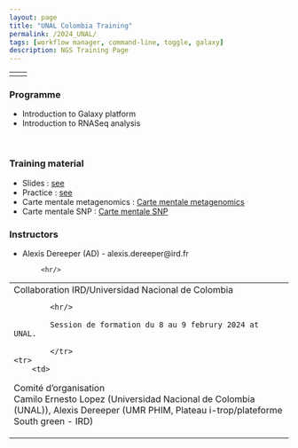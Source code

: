 ```yaml
---
layout: page
title: "UNAL Colombia Training"
permalink: /2024_UNAL/
tags: [workflow manager, command-line, toggle, galaxy]
description: NGS Training Page
---
```


<table class="table-contact">
	<tr>
		<td><a class="logo" href="http://www.inera.bf"><img class="img-logo" src="{{ site.url }}/images/logo/logo-Universidad-Nacional.png" alt="" /></a></td>
		<td><a class="logo" href="http://bioinfo.ird.fr"><img class="img-logo"   src="{{ site.url }}/images/logo/i-trop-longtransparent.png" alt="" /></a></td>
	</tr>
</table>

<table class="table-contact">
	<tr>
		<td>
Collaboration IRD/Universidad Nacional de Colombia
<br />
			
			<hr/>
			
			Session de formation du 8 au 9 februry 2024 at UNAL.
			
			</tr>
	<tr>
		<td>
Comité d’organisation
		<br />
Camilo Ernesto Lopez (Universidad Nacional de Colombia (UNAL)), Alexis Dereeper (UMR PHIM, Plateau i-trop/plateforme South green - IRD)
		</td></tr>
	



<div id="colonne1">
<h3>Programme</h3>
<ul>
<li>Introduction to Galaxy platform </li>
<li>Introduction to RNASeq analysis</li>
</ul>
    <br />
</div>


<div id="colonne3">
<h3>Training material</h3>
<ul>
   <li>Slides : <a target="_blank" href="{{ site.url }}/files/Burkina-intro-complet-1-194.pdf">see</a></li>
   <li>Practice : <a target="_blank" href="https://github.com/SouthGreenPlatform/training_SV_teaching/tree/2022_burkina">see</a> </li>
	 <li>Carte mentale metagenomics : <a target="_blank" href="https://github.com/SouthGreenPlatform/training_SV_teaching/raw/2022_burkina/carte_mentale_metagenomics.png">Carte mentale metagenomics</a> </li>
	<li>Carte mentale SNP : <a target="_blank" href="https://github.com/SouthGreenPlatform/training_SV_teaching/raw/2022_burkina/carte_mentale_snp.png">Carte mentale SNP</a> </li>
</ul>
</div>



<div id="nextInline" class="clearfix">
<h3>Instructors</h3>
<ul>
    <li>Alexis Dereeper (AD) - alexis.dereeper@ird.fr </li>
</ul>
			
			<hr/>
	

</div> 


